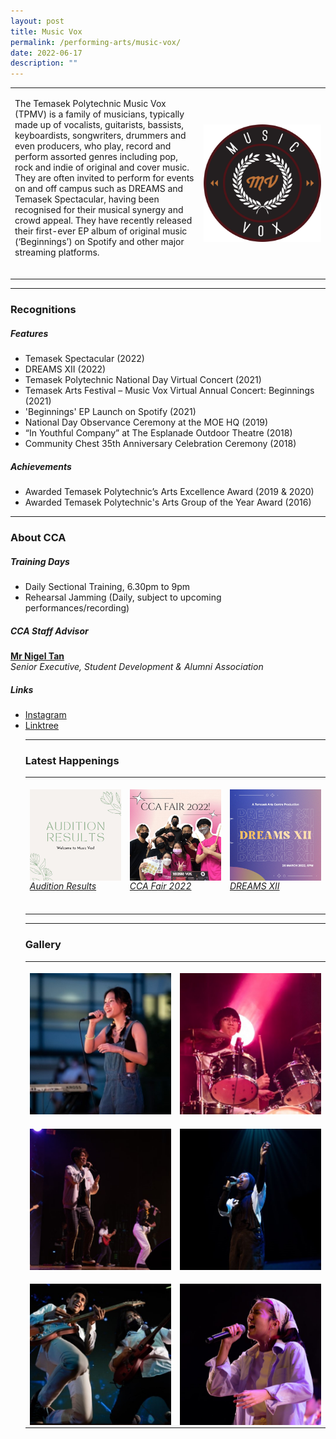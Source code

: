```yaml
---
layout: post
title: Music Vox
permalink: /performing-arts/music-vox/
date: 2022-06-17
description: ""
---
```

<table>
	<tbody>
		<tr>
			<td>
				<p>
				The Temasek Polytechnic Music Vox (TPMV) is a family of musicians, typically made up of vocalists, guitarists, bassists, keyboardists, songwriters, drummers and even producers, who play, record and perform assorted genres including pop, rock and indie of original and cover music. They are often invited to perform for events on and off campus such as DREAMS and Temasek Spectacular, having been recognised for their musical synergy and crowd appeal. They have recently released their first-ever EP album of original music (‘Beginnings’) on Spotify and other major streaming platforms.
					<br>
					<br>
				</p>
			</td>
			<td style="width:40%">
				<img alt="Music Vox" style="display:block;margin-left:auto;margin-right:auto;" src="/images/Arts/MV/MV_logo.png">
			</td>
		</tr>
	</tbody>
</table>
	
<hr>
	
### Recognitions

##### Features
	
<ul>
	<li>Temasek Spectacular (2022)</li>
	<li>DREAMS XII (2022)</li>
	<li>Temasek Polytechnic National Day Virtual Concert (2021)</li>
	<li>Temasek Arts Festival – Music Vox Virtual Annual Concert: Beginnings (2021)</li>  
	<li>'Beginnings' EP Launch on Spotify (2021)</li>
	<li>National Day Observance Ceremony at the MOE HQ (2019)</li>
	<li>“In Youthful Company” at The Esplanade Outdoor Theatre (2018)</li>
	<li>Community Chest 35th Anniversary Celebration Ceremony (2018)</li>
</ul>

	
##### Achievements
	
<ul>
	<li>Awarded Temasek Polytechnic’s Arts Excellence Award (2019 &amp; 2020)</li>
	<li>Awarded Temasek Polytechnic's Arts Group of the Year Award (2016)</li>
</ul>

<hr>

### About CCA

##### Training Days
            
<ul>    
	<li>Daily Sectional Training, 6.30pm to 9pm</li>
	<li>Rehearsal Jamming (Daily, subject to upcoming performances/recording)</li>
</ul>


##### CCA Staff Advisor

<p>
	<a href="mailto:nigeltan@tp.edu.sg"><b>Mr Nigel Tan</b></a>
	<br>
	<i>Senior Executive, Student Development &amp; Alumni Association</i>
</p>

##### Links

<ul>
	<li><a href="https://www.instagram.com/tpmusicvox">Instagram</a></li>
	<li><a href="https://linktr.ee/MusicVoxTP">Linktree</a></li>

<hr>

### Latest Happenings

<table>
	<tbody>
		<tr>
			<td style="width:33%"><br>
				<a href="https://www.instagram.com/p/CeNWR5tJ88z/">
				<img alt="Musicvox" style="display:block;margin-left:auto;margin-right:auto;" src="/images/Arts/MV/MV_Audition Results.png">
				<h6 style="margin-top:0%">Audition Results</h6>				
			</a>
		</td>
		<td style="width:33%"><br>
			<a href="https://www.instagram.com/p/Cc5ADHYP89e/">
				<img alt="Musicvox" style="display:block;margin-left:auto;margin-right:auto;" src="/images/Arts/MV/MV_CCA Fair 2022.png">
				<h6 style="margin-top:0%">CCA Fair 2022</h6>				
			</a>
		</td>
		<td style="width:33%"><br>
			<a href="https://www.instagram.com/p/CbaUTZLJwn7/">
				<img alt="Musicvox" style="display:block;margin-left:auto;margin-right:auto;" src="/images/Arts/MV/MV_DREAMS XII.png">
				<h6 style="margin-top:0%">DREAMS XII</h6>    				
				</a>
			</td>
		</tr>
	</tbody>
</table>
	
<hr>

### Gallery

<table>
	<tbody><tr>
		<td style="width:50%"><br>
			<img alt="Musicvox" style="display:block;margin-left:auto;margin-right:auto;" src="/images/Arts/MV/MV_pic_1.jpg">
		</td>
		<td style="width:50%"><br>
			<img alt="Musicvox" style="display:block;margin-left:auto;margin-right:auto;" src="/images/Arts/MV/MV_pic_2.jpg">
		</td>
	</tr>
	<tr>
		<td style="width:50%"><br>
			<img alt="Musicvox" style="display:block;margin-left:auto;margin-right:auto;" src="/images/Arts/MV/MV_pic_3.jpg">
		</td>
		<td style="width:50%"><br>
			<img alt="Musicvox" style="display:block;margin-left:auto;margin-right:auto;" src="/images/Arts/MV/MV_pic_4.jpg">
		</td>
	</tr>
	<tr>
		<td style="width:50%"><br>
			<img alt="Musicvox" style="display:block;margin-left:auto;margin-right:auto;" src="/images/Arts/MV/MV_pic_5.jpg">
		</td>
		<td style="width:50%"><br>
			<img alt="Musicvox" style="display:block;margin-left:auto;margin-right:auto;" src="/images/Arts/MV/MV_pic_6.jpg">
		</td>
	</tr>
</tbody></table></ul>